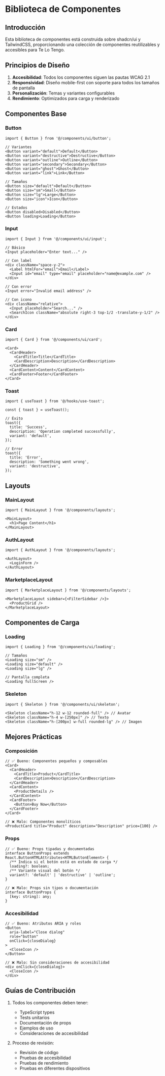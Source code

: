# Biblioteca de Componentes

## Introducción
Esta biblioteca de componentes está construida sobre shadcn/ui y TailwindCSS, proporcionando una colección de componentes reutilizables y accesibles para Te Lo Tengo.

## Principios de Diseño
1. **Accesibilidad**: Todos los componentes siguen las pautas WCAG 2.1
2. **Responsividad**: Diseño mobile-first con soporte para todos los tamaños de pantalla
3. **Personalización**: Temas y variantes configurables
4. **Rendimiento**: Optimizados para carga y renderizado

## Componentes Base

### Button
```tsx
import { Button } from '@/components/ui/button';

// Variantes
<Button variant="default">Default</Button>
<Button variant="destructive">Destructive</Button>
<Button variant="outline">Outline</Button>
<Button variant="secondary">Secondary</Button>
<Button variant="ghost">Ghost</Button>
<Button variant="link">Link</Button>

// Tamaños
<Button size="default">Default</Button>
<Button size="sm">Small</Button>
<Button size="lg">Large</Button>
<Button size="icon">Icon</Button>

// Estados
<Button disabled>Disabled</Button>
<Button loading>Loading</Button>
```

### Input
```tsx
import { Input } from '@/components/ui/input';

// Básico
<Input placeholder="Enter text..." />

// Con label
<div className="space-y-2">
  <Label htmlFor="email">Email</Label>
  <Input id="email" type="email" placeholder="name@example.com" />
</div>

// Con error
<Input error="Invalid email address" />

// Con icono
<div className="relative">
  <Input placeholder="Search..." />
  <SearchIcon className="absolute right-3 top-1/2 -translate-y-1/2" />
</div>
```

### Card
```tsx
import { Card } from '@/components/ui/card';

<Card>
  <CardHeader>
    <CardTitle>Title</CardTitle>
    <CardDescription>Description</CardDescription>
  </CardHeader>
  <CardContent>Content</CardContent>
  <CardFooter>Footer</CardFooter>
</Card>
```

### Toast
```tsx
import { useToast } from '@/hooks/use-toast';

const { toast } = useToast();

// Éxito
toast({
  title: 'Success',
  description: 'Operation completed successfully',
  variant: 'default',
});

// Error
toast({
  title: 'Error',
  description: 'Something went wrong',
  variant: 'destructive',
});
```

## Layouts

### MainLayout
```tsx
import { MainLayout } from '@/components/layouts';

<MainLayout>
  <h1>Page Content</h1>
</MainLayout>
```

### AuthLayout
```tsx
import { AuthLayout } from '@/components/layouts';

<AuthLayout>
  <LoginForm />
</AuthLayout>
```

### MarketplaceLayout
```tsx
import { MarketplaceLayout } from '@/components/layouts';

<MarketplaceLayout sidebar={<FilterSidebar />}>
  <ProductGrid />
</MarketplaceLayout>
```

## Componentes de Carga

### Loading
```tsx
import { Loading } from '@/components/ui/loading';

// Tamaños
<Loading size="sm" />
<Loading size="default" />
<Loading size="lg" />

// Pantalla completa
<Loading fullScreen />
```

### Skeleton
```tsx
import { Skeleton } from '@/components/ui/skeleton';

<Skeleton className="h-12 w-12 rounded-full" /> // Avatar
<Skeleton className="h-4 w-[250px]" /> // Texto
<Skeleton className="h-[200px] w-full rounded-lg" /> // Imagen
```

## Mejores Prácticas

### Composición
```tsx
// ✅ Bueno: Componentes pequeños y composables
<Card>
  <CardHeader>
    <CardTitle>Product</CardTitle>
    <CardDescription>Description</CardDescription>
  </CardHeader>
  <CardContent>
    <ProductDetails />
  </CardContent>
  <CardFooter>
    <Button>Buy Now</Button>
  </CardFooter>
</Card>

// ❌ Malo: Componentes monolíticos
<ProductCard title="Product" description="Description" price={100} />
```

### Props
```tsx
// ✅ Bueno: Props tipadas y documentadas
interface ButtonProps extends React.ButtonHTMLAttributes<HTMLButtonElement> {
  /** Indica si el botón está en estado de carga */
  loading?: boolean;
  /** Variante visual del botón */
  variant?: 'default' | 'destructive' | 'outline';
}

// ❌ Malo: Props sin tipos o documentación
interface ButtonProps {
  [key: string]: any;
}
```

### Accesibilidad
```tsx
// ✅ Bueno: Atributos ARIA y roles
<Button
  aria-label="Close dialog"
  role="button"
  onClick={closeDialog}
>
  <CloseIcon />
</Button>

// ❌ Malo: Sin consideraciones de accesibilidad
<div onClick={closeDialog}>
  <CloseIcon />
</div>
```

## Guías de Contribución
1. Todos los componentes deben tener:
   - TypeScript types
   - Tests unitarios
   - Documentación de props
   - Ejemplos de uso
   - Consideraciones de accesibilidad

2. Proceso de revisión:
   - Revisión de código
   - Pruebas de accesibilidad
   - Pruebas de rendimiento
   - Pruebas en diferentes dispositivos 
